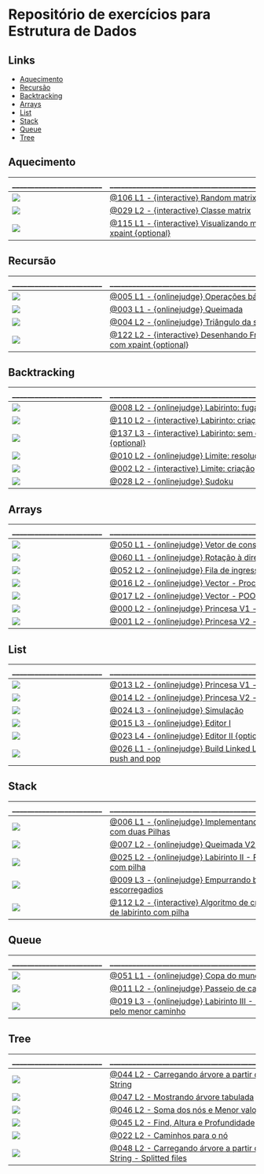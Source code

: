 
# Repositório de exercícios para Estrutura de Dados

## Links []()
<!--TOC_BEGIN-->
- [Aquecimento](#aquecimento)
- [Recursão](#recursão)
- [Backtracking](#backtracking)
- [Arrays](#arrays)
- [List](#list)
- [Stack](#stack)
- [Queue](#queue)
- [Tree](#tree)
<!--TOC_END-->


## Aquecimento
\________________________ | \_______________________________________________
------------------------- | ------------------------------------------------
![](base/106/.thumb.jpg) | [@106 L1 - {interactive} Random matrix](base/106/Readme.md)
![](base/029/.thumb.jpg) | [@029 L2 - {interactive} Classe matrix](base/029/Readme.md)
![](base/115/.thumb.jpg) | [@115 L1 - {interactive} Visualizando mat com xpaint {optional}](base/115/Readme.md)

## Recursão
\________________________ | \_______________________________________________
------------------------- | ------------------------------------------------
![](base/005/.thumb.jpg) | [@005 L1 - {onlinejudge} Operações básicas](base/005/Readme.md)
![](base/003/.thumb.jpg) | [@003 L1 - {onlinejudge} Queimada](base/003/Readme.md)
![](base/004/.thumb.jpg) | [@004 L2 - {onlinejudge} Triângulo da soma](base/004/Readme.md)
![](base/122/.thumb.jpg) | [@122 L2 - {interactive} Desenhando Fractais com xpaint {optional}](base/122/Readme.md)


## Backtracking
\________________________ | \_______________________________________________
------------------------- | ------------------------------------------------
![](base/008/.thumb.jpg) | [@008 L2 - {onlinejudge} Labirinto: fuga](base/008/Readme.md)
![](base/110/.thumb.jpg) | [@110 L2 - {interactive} Labirinto: criação](base/110/Readme.md)
![](base/137/.thumb.jpg) | [@137 L3 - {interactive} Labirinto: sem quinas {optional}](base/137/Readme.md)
![](base/010/.thumb.jpg) | [@010 L2 - {onlinejudge} Limite: resolução](base/010/Readme.md)
![](base/002/.thumb.jpg) | [@002 L2 - {interactive} Limite: criação](base/002/Readme.md)
![](base/028/.thumb.jpg) | [@028 L2 - {onlinejudge} Sudoku](base/028/Readme.md)


## Arrays
\________________________ | \_______________________________________________
------------------------- | ------------------------------------------------
![](base/050/.thumb.jpg) | [@050 L1 - {onlinejudge} Vetor de consulta](base/050/Readme.md)
![](base/060/.thumb.jpg) | [@060 L1 - {onlinejudge} Rotação à direira](base/060/Readme.md)
![](base/052/.thumb.jpg) | [@052 L2 - {onlinejudge} Fila de ingressos](base/052/Readme.md)
![](base/016/.thumb.jpg) | [@016 L2 - {onlinejudge} Vector - Procedural](base/016/Readme.md)
![](base/017/.thumb.jpg) | [@017 L2 - {onlinejudge} Vector - POO](base/017/Readme.md)
![](base/000/.thumb.jpg) | [@000 L2 - {onlinejudge} Princesa V1 - vetor](base/000/Readme.md)
![](base/001/.thumb.jpg) | [@001 L2 - {onlinejudge} Princesa V2 - vetor](base/001/Readme.md)

## List
\________________________ | \_______________________________________________
------------------------- | ------------------------------------------------
![](base/013/.thumb.jpg) | [@013 L2 - {onlinejudge} Princesa V1 - std::list](base/013/Readme.md)
![](base/014/.thumb.jpg) | [@014 L2 - {onlinejudge} Princesa V2 - std::list](base/014/Readme.md)
![](base/024/.thumb.jpg) | [@024 L3 - {onlinejudge} Simulação](base/024/Readme.md)
![](base/015/.thumb.jpg) | [@015 L3 - {onlinejudge} Editor I](base/015/Readme.md)
![](base/023/.thumb.jpg) | [@023 L4 - {onlinejudge} Editor II {optional}](base/023/Readme.md)
![](base/026/.thumb.jpg) | [@026 L1 - {onlinejudge} Build Linked List - push and pop](base/026/Readme.md)

## Stack
\________________________ | \_______________________________________________
------------------------- | ------------------------------------------------
![](base/006/.thumb.jpg) | [@006 L1 - {onlinejudge} Implementando Fila com duas Pilhas](base/006/Readme.md)
![](base/007/.thumb.jpg) | [@007 L2 - {onlinejudge} Queimada V2 - Pilha](base/007/Readme.md)
![](base/025/.thumb.jpg) | [@025 L2 - {onlinejudge} Labirinto II - Fuga com pilha](base/025/Readme.md)
![](base/009/.thumb.jpg) | [@009 L3 - {onlinejudge} Empurrando blocos escorregadios](base/009/Readme.md)
![](base/112/.thumb.jpg) | [@112 L2 - {interactive} Algoritmo de criação de labirinto com pilha](base/112/Readme.md)

## Queue
\________________________ | \_______________________________________________
------------------------- | ------------------------------------------------
![](base/051/.thumb.jpg) | [@051 L1 - {onlinejudge} Copa do mundo](base/051/Readme.md)
![](base/011/.thumb.jpg) | [@011 L2 - {onlinejudge} Passeio de caminhão](base/011/Readme.md)
![](base/019/.thumb.jpg) | [@019 L3 - {onlinejudge} Labirinto III - Fuga pelo menor caminho](base/019/Readme.md)

## Tree
\________________________ | \_______________________________________________
------------------------- | ------------------------------------------------
![](base/044/.thumb.jpg) | [@044 L2 - Carregando árvore a partir de String](base/044/Readme.md)
![](base/047/.thumb.jpg) | [@047 L2 - Mostrando árvore tabulada](base/047/Readme.md)
![](base/046/.thumb.jpg) | [@046 L2 - Soma dos nós e Menor valor](base/046/Readme.md)
![](base/045/.thumb.jpg) | [@045 L2 - Find, Altura e Profundidade](base/045/Readme.md)
![](base/022/.thumb.jpg) | [@022 L2 - Caminhos para o nó](base/022/Readme.md)
![](base/048/.thumb.jpg) | [@048 L2 - Carregando árvore a partir de String - Splitted files](base/048/Readme.md)
